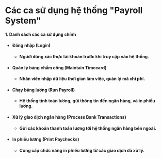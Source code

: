 # Các ca sử dụng hệ thống "Payroll System"
#### 1. Danh sách các ca sử dụng chính
- #### Đăng nhập (Login)
  - #### Người dùng xác thực tài khoản trước khi truy cập vào hệ thống.
- #### Quản lý bảng chấm công (Maintain Timecard)
  - #### Nhân viên nhập dữ liệu thời gian làm việc, quản lý mã chi phí.
- #### Chạy bảng lương (Run Payroll)
  - #### Hệ thống tính toán lương, gửi thông tin đến ngân hàng, và in phiếu lương.
- #### Xử lý giao dịch ngân hàng (Process Bank Transactions)
  - #### Gửi các khoản thanh toán lương tới hệ thống ngân hàng bên ngoài.
- #### In phiếu lương (Print Paychecks)
  - #### Cung cấp chức năng in phiếu lương từ các giao dịch đã xử lý.
